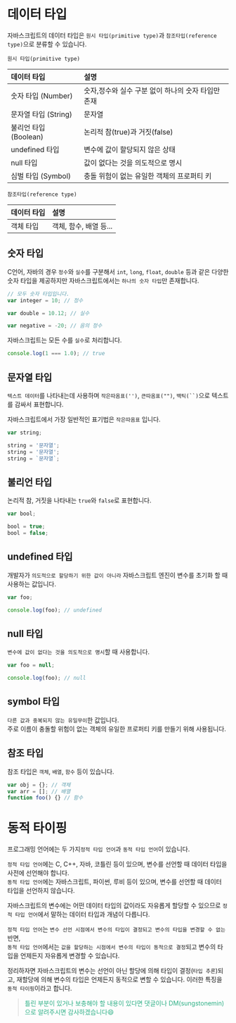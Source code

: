 # 데이터 타입

자바스크립트의 데이터 타입은 `원시 타입(primitive type)`과 `참조타입(reference type)`으로 분류할 수 있습니다.

`원시 타입(primitive type)`

| 데이터 타입           | 설명                                               |
| :-------------------- | :------------------------------------------------- |
| 숫자 타입 (Number)    | 숫자,정수와 실수 구분 없이 하나의 숫자 타입만 존재 |
| 문자열 타입 (String)  | 문자열                                             |
| 불리언 타입 (Boolean) | 논리적 참(true)과 거짓(false)                      |
| undefined 타입        | 변수에 값이 할당되지 않은 상태                     |
| null 타입             | 값이 없다는 것을 의도적으로 명시                   |
| 심벌 타입 (Symbol)    | 충돌 위험이 없는 유일한 객체의 프로퍼티 키         |

`참조타입(reference type)`

| 데이터 타입 | 설명                   |
| :---------- | :--------------------- |
| 객체 타입   | 객체, 함수, 배열 등... |

## 숫자 타입

C언어, 자바의 경우 `정수`와 `실수`를 구분해서 `int`, `long`, `float`, `double` 등과 같은 다양한 숫자 타입을 제공하지만 자바스크립트에서는 `하나의 숫자 타입`만 존재합니다.

```javascript
// 모두 숫자 타입입니다.
var integer = 10; // 정수

var double = 10.12; // 실수

var negative = -20; // 음의 정수
```

자바스크립트는 모든 수를 `실수`로 처리합니다.

```javascript
console.log(1 === 1.0); // true
```

## 문자열 타입

`텍스트 데이터`를 나타내는데 사용하며 `작은따옴표('')`, `큰따옴표("")`, ` 백틱(``) `으로 텍스트를 감싸서 표현합니다.

자바스크립트에서 가장 일반적인 표기법은 `작은따옴표` 입니다.

```javascript
var string;

string = '문자열';
string = '문자열';
string = `문자열`;
```

## 불리언 타입

논리적 참, 거짓을 나타내는 `true`와 `false`로 표현합니다.

```javascript
var bool;

bool = true;
bool = false;
```

## undefined 타입

개발자가 `의도적으로 할당하기 위한 값이 아니라` 자바스크립트 엔진이 변수를 초기화 할 때 사용하는 값입니다.

```javascript
var foo;

console.log(foo); // undefined
```

## null 타입

`변수에 값이 없다는 것을 의도적으로 명시`할 때 사용합니다.

```javascript
var foo = null;

console.log(foo); // null
```

## symbol 타입

`다른 값과 중복되지 않는 유일무이`한 값입니다.  
주로 이름이 충돌할 위험이 없는 객체의 유일한 프로퍼티 키를 만들기 위해 사용됩니다.

## 참조 타입

참조 타입은 `객체`, `배열`, `함수` 등이 있습니다.

```javascript
var obj = {}; // 객체
var arr = []; // 배열
function foo() {} // 함수
```

# 동적 타이핑

프로그래밍 언어에는 두 가지`정적 타입 언어`과 `동적 타입 언어`이 있습니다.

`정적 타입 언어`에는 C, C++, 자바, 코틀린 등이 있으며, 변수를 선언할 때 데이터 타입을 사전에 선언해야 합니다.  
`동적 타입 언어`에는 자바스크립트, 파이썬, 루비 등이 있으며, 변수를 선언할 때 데이터 타입을 선언하지 않습니다.

자바스크립트의 변수에는 어떤 데이터 타입의 값이라도 자유롭게 할당할 수 있으므로 `정적 타입 언어`에서 말하는 데이터 타입과 개념이 다릅니다.

`정적 타입 언어`는 `변수 선언 시점에서 변수의 타입이 결정되고 변수의 타입을 변경할 수 없는` 반면,  
`동적 타입 언어`에서는 `값을 할당하는 시점에서 변수의 타입이 동적으로 결정`되고 변수의 타입을 언제든지 자유롭게 변경할 수 있습니다.

정리하자면 자바스크립트의 변수는 선언이 아닌 할당에 의해 타입이 결정(`타입 추론`)되고, 재할당에 의해 변수의 타입은 언제든지 동적으로 변할 수 있습니다. 이러한 특징을 `동적 타이핑`이라고 합니다.

> <span style="color: #2EB086">틀린 부분이 있거나 보충해야 할 내용이 있다면 댓글이나 DM(sungstonemin)으로 알려주시면 감사하겠습니다😄</span>
